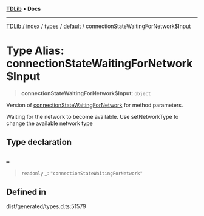 [**TDLib**](../../../../../../README.md) • **Docs**

***

[TDLib](../../../../../../modules.md) / [index](../../../../../README.md) / [types](../../../README.md) / [default](../README.md) / connectionStateWaitingForNetwork$Input

# Type Alias: connectionStateWaitingForNetwork$Input

> **connectionStateWaitingForNetwork$Input**: `object`

Version of [connectionStateWaitingForNetwork](connectionStateWaitingForNetwork.md) for method parameters.

Waiting for the network to become available. Use setNetworkType to change the available network type

## Type declaration

### \_

> `readonly` **\_**: `"connectionStateWaitingForNetwork"`

## Defined in

dist/generated/types.d.ts:51579
